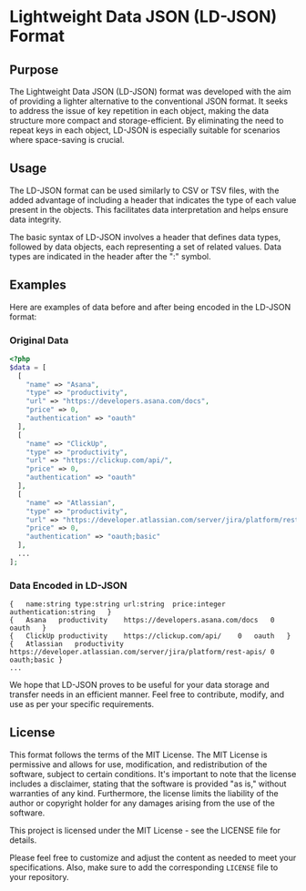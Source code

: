 # Lightweight Data JSON (LD-JSON) Format

## Purpose

The Lightweight Data JSON (LD-JSON) format was developed with the aim of providing a lighter alternative to the conventional JSON format. It seeks to address the issue of key repetition in each object, making the data structure more compact and storage-efficient. By eliminating the need to repeat keys in each object, LD-JSON is especially suitable for scenarios where space-saving is crucial.

## Usage

The LD-JSON format can be used similarly to CSV or TSV files, with the added advantage of including a header that indicates the type of each value present in the objects. This facilitates data interpretation and helps ensure data integrity.

The basic syntax of LD-JSON involves a header that defines data types, followed by data objects, each representing a set of related values. Data types are indicated in the header after the ":" symbol.



## Examples

Here are examples of data before and after being encoded in the LD-JSON format:

### Original Data

```php
<?php
$data = [
  [
    "name" => "Asana", 
    "type" => "productivity", 
    "url" => "https://developers.asana.com/docs", 
    "price" => 0,
    "authentication" => "oauth"
  ],
  [
    "name" => "ClickUp", 
    "type" => "productivity", 
    "url" => "https://clickup.com/api/", 
    "price" => 0, 
    "authentication" => "oauth"
  ],
  [
    "name" => "Atlassian", 
    "type" => "productivity", 
    "url" => "https://developer.atlassian.com/server/jira/platform/rest-apis/", 
    "price" => 0, 
    "authentication" => "oauth;basic"
  ],
  ...
];
```
### Data Encoded in LD-JSON

```ld-json
{	name:string	type:string	url:string	price:integer	authentication:string	}
{	Asana	productivity	https://developers.asana.com/docs	0	oauth	}
{	ClickUp	productivity	https://clickup.com/api/	0	oauth	}
{	Atlassian	productivity	https://developer.atlassian.com/server/jira/platform/rest-apis/	0	oauth;basic	}
...
```

We hope that LD-JSON proves to be useful for your data storage and transfer needs in an efficient manner. Feel free to contribute, modify, and use as per your specific requirements.

## License

This format follows the terms of the MIT License. The MIT License is permissive and allows for use, modification, and redistribution of the software, subject to certain conditions. It's important to note that the license includes a disclaimer, stating that the software is provided "as is," without warranties of any kind. Furthermore, the license limits the liability of the author or copyright holder for any damages arising from the use of the software.

This project is licensed under the MIT License - see the LICENSE file for details.

Please feel free to customize and adjust the content as needed to meet your specifications. Also, make sure to add the corresponding `LICENSE` file to your repository.
